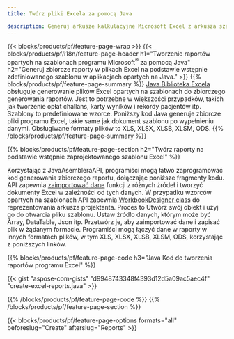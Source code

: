 ```yaml
---
title: Twórz pliki Excela za pomocą Java

description: Generuj arkusze kalkulacyjne Microsoft Excel z arkusza szablonu za pomocą Javabiblioteki arkuszy kalkulacyjnych
---
```

{{< blocks/products/pf/feature-page-wrap >}}
{{< blocks/products/pf/i18n/feature-page-header h1="Tworzenie raportów opartych na szablonach programu Microsoft<sup>&reg;</sup> za pomocą Java" h2="Generuj zbiorcze raporty w plikach Excel na podstawie wstępnie zdefiniowanego szablonu w aplikacjach opartych na Java." >}}
{{% blocks/products/pf/feature-page-summary %}}
[Java Biblioteka Excela](/cells/java/) obsługuje generowanie plików Excel opartych na szablonach do zbiorczego generowania raportów. Jest to potrzebne w większości przypadków, takich jak tworzenie opłat challans, karty wyników i rekordy pacjentów itp. Szablony to predefiniowane wzorce. Poniższy kod Java generuje zbiorcze pliki programu Excel, takie same jak dokument szablonu po wypełnieniu danymi. Obsługiwane formaty plików to XLS, XLSX, XLSB, XLSM, ODS.
{{% /blocks/products/pf/feature-page-summary %}}

{{% blocks/products/pf/feature-page-section h2="Twórz raporty na podstawie wstępnie zaprojektowanego szablonu Excel" %}}

Korzystając z JavaAsembleraAPI, programiści mogą łatwo zaprogramować kod generowania zbiorczego raportu, dołączając poniższe fragmenty kodu. API zapewnia [zaimportować dane](https://docs.aspose.com/cells/java/import-and-export-data/) funkcji z różnych źródeł i tworzyć dokumenty Excel w zależności od tych danych. W przypadku wzorców opartych na szablonach API zapewnia [WorkbookDesigner class](https://reference.aspose.com/cells/java/com.aspose.cells/WorkbookDesigner) do reprezentowania arkusza projektanta. Proces to Utwórz swój obiekt i użyj go do otwarcia pliku szablonu. Ustaw źródło danych, którym może być Array, DataTable, Json itp. Przetwórz je, aby zaimportować dane i zapisać plik w żądanym formacie. Programiści mogą łączyć dane w raporty w innych formatach plików, w tym XLS, XLSX, XLSB, XLSM, ODS, korzystając z poniższych linków.



{{% blocks/products/pf/feature-page-code h3="Java Kod do tworzenia raportów programu Excel" %}}

{{< gist "aspose-com-gists" "d9948743348f4393d12d5a09ac5aec4f" "create-excel-reports.java" >}}

{{% /blocks/products/pf/feature-page-code %}}
{{% /blocks/products/pf/feature-page-section %}}

{{< blocks/products/pf/feature-page-options formats="all" beforeslug="Create" afterslug="Reports" >}}
